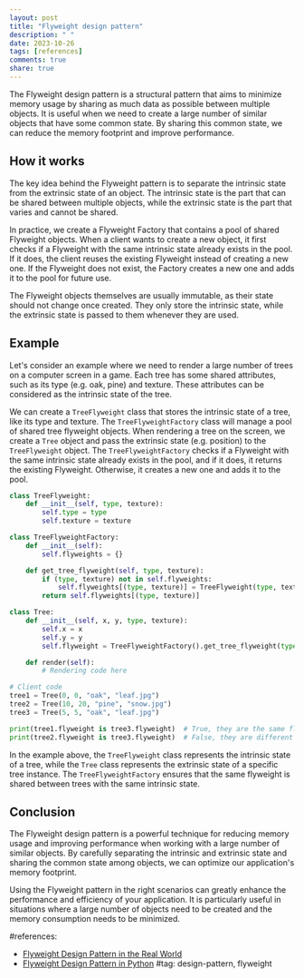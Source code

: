 ```yaml
---
layout: post
title: "Flyweight design pattern"
description: " "
date: 2023-10-26
tags: [references]
comments: true
share: true
---
```


The Flyweight design pattern is a structural pattern that aims to minimize memory usage by sharing as much data as possible between multiple objects. It is useful when we need to create a large number of similar objects that have some common state. By sharing this common state, we can reduce the memory footprint and improve performance.

## How it works

The key idea behind the Flyweight pattern is to separate the intrinsic state from the extrinsic state of an object. The intrinsic state is the part that can be shared between multiple objects, while the extrinsic state is the part that varies and cannot be shared.

In practice, we create a Flyweight Factory that contains a pool of shared Flyweight objects. When a client wants to create a new object, it first checks if a Flyweight with the same intrinsic state already exists in the pool. If it does, the client reuses the existing Flyweight instead of creating a new one. If the Flyweight does not exist, the Factory creates a new one and adds it to the pool for future use.

The Flyweight objects themselves are usually immutable, as their state should not change once created. They only store the intrinsic state, while the extrinsic state is passed to them whenever they are used.

## Example

Let's consider an example where we need to render a large number of trees on a computer screen in a game. Each tree has some shared attributes, such as its type (e.g. oak, pine) and texture. These attributes can be considered as the intrinsic state of the tree.

We can create a `TreeFlyweight` class that stores the intrinsic state of a tree, like its type and texture. The `TreeFlyweightFactory` class will manage a pool of shared tree flyweight objects. When rendering a tree on the screen, we create a `Tree` object and pass the extrinsic state (e.g. position) to the `TreeFlyweight` object. The `TreeFlyweightFactory` checks if a Flyweight with the same intrinsic state already exists in the pool, and if it does, it returns the existing Flyweight. Otherwise, it creates a new one and adds it to the pool.

```python
class TreeFlyweight:
    def __init__(self, type, texture):
        self.type = type
        self.texture = texture

class TreeFlyweightFactory:
    def __init__(self):
        self.flyweights = {}

    def get_tree_flyweight(self, type, texture):
        if (type, texture) not in self.flyweights:
            self.flyweights[(type, texture)] = TreeFlyweight(type, texture)
        return self.flyweights[(type, texture)]

class Tree:
    def __init__(self, x, y, type, texture):
        self.x = x
        self.y = y
        self.flyweight = TreeFlyweightFactory().get_tree_flyweight(type, texture)

    def render(self):
        # Rendering code here

# Client code
tree1 = Tree(0, 0, "oak", "leaf.jpg")
tree2 = Tree(10, 20, "pine", "snow.jpg")
tree3 = Tree(5, 5, "oak", "leaf.jpg")

print(tree1.flyweight is tree3.flyweight)  # True, they are the same flyweight
print(tree2.flyweight is tree3.flyweight)  # False, they are different flyweights
```

In the example above, the `TreeFlyweight` class represents the intrinsic state of a tree, while the `Tree` class represents the extrinsic state of a specific tree instance. The `TreeFlyweightFactory` ensures that the same flyweight is shared between trees with the same intrinsic state.

## Conclusion

The Flyweight design pattern is a powerful technique for reducing memory usage and improving performance when working with a large number of similar objects. By carefully separating the intrinsic and extrinsic state and sharing the common state among objects, we can optimize our application's memory footprint.

Using the Flyweight pattern in the right scenarios can greatly enhance the performance and efficiency of your application. It is particularly useful in situations where a large number of objects need to be created and the memory consumption needs to be minimized.

#references: 
- [Flyweight Design Pattern in the Real World](https://refactoring.guru/design-patterns/flyweight)
- [Flyweight Design Pattern in Python](https://sourcemaking.com/design_patterns/flyweight/python/1) 
#tag: design-pattern, flyweight
